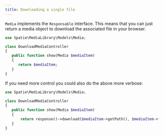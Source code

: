 ```yaml
---
title: Downloading a single file
---
```


`Media` implements the `Responsable` interface. This means that you can just return a media object to download the associated file in your browser.

```php
use Spatie\MediaLibrary\Models\Media;

class DownloadMediaController
{
   public function show(Media $mediaItem)
   {
      return $mediaItem;
   }
}
```

If you need more control you could also do the above more verbose:

```php
use Spatie\MediaLibrary\Models\Media;

class DownloadMediaController
{
   public function show(Media $mediaItem)
   {
       return response()->download($mediaItem->getPath(), $mediaItem->file_name);
   }
}
```

